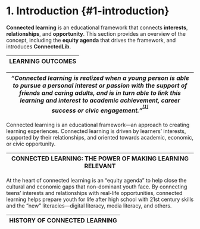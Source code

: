 # 1\. Introduction {#1-introduction}

**Connected learning** is an educational framework that connects **interests**, **relationships**, and **opportunity**. This section provides an overview of the concept, including the **equity agenda** that drives the framework, and introduces **ConnectedLib**.

| **LEARNING OUTCOMES** |
| --- |

| **_“Connected learning is realized when a young person is able to pursue a personal interest or passion with the support of friends and caring adults, and is in turn able to link this learning and interest to academic achievement, career success or civic engagement.”<sup><sup id="927781289720140-footnote-ref-1"><a href="#927781289720140-footnote-1">[1]</a></sup></sup>_** |
| --- |

Connected learning is an educational framework—an approach to creating learning experiences. Connected learning is driven by learners’ interests, supported by their relationships, and oriented towards academic, economic, or civic opportunity.

| **CONNECTED LEARNING: THE POWER OF MAKING LEARNING RELEVANT** |
| --- |

At the heart of connected learning is an “equity agenda” to help close the cultural and economic gaps that non-dominant youth face. By connecting teens’ interests and relationships with real-life opportunities, connected learning helps prepare youth for life after high school with 21st century skills and the “new” literacies—digital literacy, media literacy, and others.

| **HISTORY OF CONNECTED LEARNING** |
| --- |

[^1]: Ito, Mizuko, Kris Gutiérrez, Sonia Livingstone, Bill Penuel, Jean Rhodes, Katie Salen, Juliet Schor, Julian Sefton-Green, and S. Craig Watkins. Connected Learning: An Agenda for Research and Design. Irvine, CA: Digital Media and Learning Research Hub, 2013, 4\.